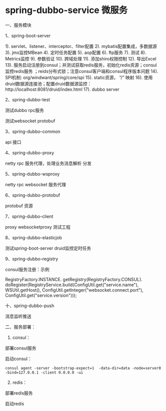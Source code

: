 # spring-dubbo-service  微服务

一、服务模块

1、spring-boot-server

  1). servlet、listener、interceptor、filter配置
  2). mybatis配置集成，多数据源
  3). jmx监控MBean
  4). 定时任务配置
  5). aop配置
  6). ftp服务
  7). 测试
  8). Metrics监控
  9). 参数验证
  10). 跨域处理
  11). 添加shiro权限控制
  12). 导出Excel
  13). 服务启动注册到consul；并测试获取redis服务，初始化redis资源；consul 监控redis服务 ；reids分布式锁；注意consul客户端和consul程序版本问题
  14). SPI机制: org/windwant/spring/core/spi
  15). static资源， “/” 映射
  16). 使用druid数据源连接池；配置druid数据源监控：http://localhost:8081/druid/index.html
  17). dubbo server

2、spring-dubbo-test

  测试dubbo rpc服务

  测试websocket protobuf

3、spring-dubbo-common

  api 接口

4、spring-dubbo-proxy

  netty rpc 服务代理，处理业务消息解析 分发

5、spring-dubbo-wsproxy

  netty rpc websocket 服务代理

6、spring-dubbo-protobuf

  protobuf 资源

7、spring-dubbo-client

  proxy websocketproxy 测试工程

8、spring-dubbo-elasticjob

  测试spring-boot-server druid监控定时任务


9、spring-dubbo-registry

  consul服务注册：示例

  RegistryFactory.INSTANCE.
                     getRegistry(RegistryFactory.CONSUL).
                     doRegister(RegistryService.build(ConfigUtil.get("service.name"),
                             WSUtil.getHost(),
                             ConfigUtil.getInteger("websocket.connect.port"),
                             ConfigUtil.get("service.version")));

十、spring-dubbo-push

  消息监听推送


二、服务部署：

1. consul：

部署consul服务

启动consul：

    consul agent -server -bootstrap-expect=1  -data-dir=data -node=server0 -bind=127.0.0.1 -client 0.0.0.0 -ui

2. redis：

部署redis服务

启动redis

